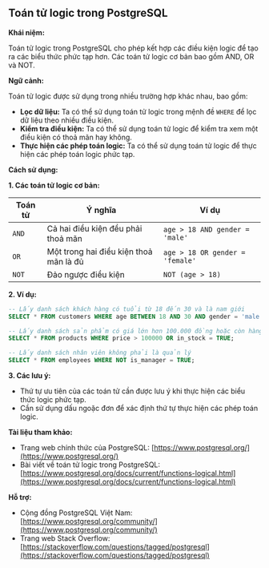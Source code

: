 ## Toán tử logic trong PostgreSQL

**Khái niệm:**

Toán tử logic trong PostgreSQL cho phép kết hợp các điều kiện logic để tạo ra các biểu thức phức tạp hơn. Các toán tử logic cơ bản bao gồm AND, OR và NOT.

**Ngữ cảnh:**

Toán tử logic được sử dụng trong nhiều trường hợp khác nhau, bao gồm:

- **Lọc dữ liệu:** Ta có thể sử dụng toán tử logic trong mệnh đề `WHERE` để lọc dữ liệu theo nhiều điều kiện.
- **Kiểm tra điều kiện:** Ta có thể sử dụng toán tử logic để kiểm tra xem một điều kiện có thoả mãn hay không.
- **Thực hiện các phép toán logic:** Ta có thể sử dụng toán tử logic để thực hiện các phép toán logic phức tạp.

**Cách sử dụng:**

**1. Các toán tử logic cơ bản:**

| Toán tử | Ý nghĩa                                | Ví dụ                           |
| ------- | -------------------------------------- | ------------------------------- |
| `AND`   | Cả hai điều kiện đều phải thoả mãn     | `age > 18 AND gender = 'male'`  |
| `OR`    | Một trong hai điều kiện thoả mãn là đủ | `age > 18 OR gender = 'female'` |
| `NOT`   | Đảo ngược điều kiện                    | `NOT (age > 18)`                |

**2. Ví dụ:**

```sql
-- Lấy danh sách khách hàng có tuổi từ 18 đến 30 và là nam giới
SELECT * FROM customers WHERE age BETWEEN 18 AND 30 AND gender = 'male';

-- Lấy danh sách sản phẩm có giá lớn hơn 100.000 đồng hoặc còn hàng
SELECT * FROM products WHERE price > 100000 OR in_stock = TRUE;

-- Lấy danh sách nhân viên không phải là quản lý
SELECT * FROM employees WHERE NOT is_manager = TRUE;
```

**3. Các lưu ý:**

- Thứ tự ưu tiên của các toán tử cần được lưu ý khi thực hiện các biểu thức logic phức tạp.
- Cần sử dụng dấu ngoặc đơn để xác định thứ tự thực hiện các phép toán logic.

**Tài liệu tham khảo:**

- Trang web chính thức của PostgreSQL: [https://www.postgresql.org/](https://www.postgresql.org/)
- Bài viết về toán tử logic trong PostgreSQL: [https://www.postgresql.org/docs/current/functions-logical.html](https://www.postgresql.org/docs/current/functions-logical.html)

**Hỗ trợ:**

- Cộng đồng PostgreSQL Việt Nam: [https://www.postgresql.org/community/](https://www.postgresql.org/community/)
- Trang web Stack Overflow: [https://stackoverflow.com/questions/tagged/postgresql](https://stackoverflow.com/questions/tagged/postgresql)

